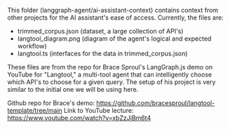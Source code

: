 This folder (langgraph-agent/ai-assistant-context) contains context from other projects for the AI assistant's ease of access. Currently, the files are:

- trimmed_corpus.json (dataset, a large collection of API's)
- langtool_diagram.png (diagram of the agent's logical and expected workflow)
- langtool.ts (interfaces for the data in trimmed_corpus.json)

These files are from the repo for Brace Sproul's LangGraph.js demo on YouTube for "Langtool," a
multi-tool agent that can intelligently choose which API's to choose for a given query. The
setup of his project is very similar to the initial one we will be using here.

Github repo for Brace's demo: https://github.com/bracesproul/langtool-template/tree/main
Link to YouTube lecture: https://www.youtube.com/watch?v=xbZzJjBm6t4
